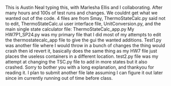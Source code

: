 This is Austin Neal typing this, with Marlesha Ellis and I collaborating. After many hours and 100s of test runs and changes. We couldnt get what we wanted out of the code.
4 files are from Smay, ThermoStateCalc.py said not to edit, ThermoStateCalc.ui user interface file, UnitConversion.py, and the main single state calculator file: ThermoStateCalc_app.py
My HW7P1_SP24.py was my primary file that I did most of my attempts to edit the thermostatecalc_app file to give the gui the wanted additions. Test1.py was another file where I would throw in a bunch of changes
the thing would crash then id revert it, basically does the same thing as my HW7 file just places the useless containers in a different location. test2.py file was my attempt at changing the TSC.py file to add in more states
but it also crashed. Sorry to bother you with a long explanation, and thankyou for reading it. I plan to submit another file late assuming I can figure it out later since im currently running out of time before class.
